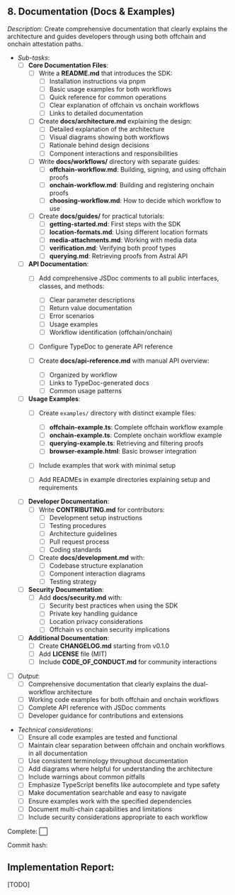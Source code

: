 ## **8. Documentation (Docs & Examples)**  
  *Description*: Create comprehensive documentation that clearly explains the architecture and guides developers through using both offchain and onchain attestation paths.
   
   - *Sub-tasks*:
     - [ ] **Core Documentation Files**:
       - [ ] Write a **README.md** that introduces the SDK:
         - [ ] Installation instructions via pnpm
         - [ ] Basic usage examples for both workflows
         - [ ] Quick reference for common operations
         - [ ] Clear explanation of offchain vs onchain workflows
         - [ ] Links to detailed documentation
       
       - [ ] Create **docs/architecture.md** explaining the design:
         - [ ] Detailed explanation of the architecture
         - [ ] Visual diagrams showing both workflows
         - [ ] Rationale behind design decisions
         - [ ] Component interactions and responsibilities
       
       - [ ] Write **docs/workflows/** directory with separate guides:
         - [ ] **offchain-workflow.md**: Building, signing, and using offchain proofs
         - [ ] **onchain-workflow.md**: Building and registering onchain proofs
         - [ ] **choosing-workflow.md**: How to decide which workflow to use
       
       - [ ] Create **docs/guides/** for practical tutorials:
         - [ ] **getting-started.md**: First steps with the SDK
         - [ ] **location-formats.md**: Using different location formats
         - [ ] **media-attachments.md**: Working with media data
         - [ ] **verification.md**: Verifying both proof types
         - [ ] **querying.md**: Retrieving proofs from Astral API
     
     - [ ] **API Documentation**:
       - [ ] Add comprehensive JSDoc comments to all public interfaces, classes, and methods:
         - [ ] Clear parameter descriptions
         - [ ] Return value documentation
         - [ ] Error scenarios
         - [ ] Usage examples
         - [ ] Workflow identification (offchain/onchain)
       
       - [ ] Configure TypeDoc to generate API reference
       
       - [ ] Create **docs/api-reference.md** with manual API overview:
         - [ ] Organized by workflow
         - [ ] Links to TypeDoc-generated docs
         - [ ] Common usage patterns
     
     - [ ] **Usage Examples**:
       - [ ] Create `examples/` directory with distinct example files:
         - [ ] **offchain-example.ts**: Complete offchain workflow example
         - [ ] **onchain-example.ts**: Complete onchain workflow example
         - [ ] **querying-example.ts**: Retrieving and filtering proofs
         - [ ] **browser-example.html**: Basic browser integration
       
       - [ ] Include examples that work with minimal setup
       
       - [ ] Add READMEs in example directories explaining setup and requirements
     
     - [ ] **Developer Documentation**:
       - [ ] Write **CONTRIBUTING.md** for contributors:
         - [ ] Development setup instructions
         - [ ] Testing procedures
         - [ ] Architecture guidelines
         - [ ] Pull request process
         - [ ] Coding standards
       
       - [ ] Create **docs/development.md** with:
         - [ ] Codebase structure explanation
         - [ ] Component interaction diagrams
         - [ ] Testing strategy
     
     - [ ] **Security Documentation**:
       - [ ] Add **docs/security.md** with:
         - [ ] Security best practices when using the SDK
         - [ ] Private key handling guidance
         - [ ] Location privacy considerations
         - [ ] Offchain vs onchain security implications
     
     - [ ] **Additional Documentation**:
       - [ ] Create **CHANGELOG.md** starting from v0.1.0
       - [ ] Add **LICENSE** file (MIT)
       - [ ] Include **CODE_OF_CONDUCT.md** for community interactions
   
   - [ ] *Output*: 
     - [ ] Comprehensive documentation that clearly explains the dual-workflow architecture
     - [ ] Working code examples for both offchain and onchain workflows
     - [ ] Complete API reference with JSDoc comments
     - [ ] Developer guidance for contributions and extensions
   
   - *Technical considerations*:
     - [ ] Ensure all code examples are tested and functional
     - [ ] Maintain clear separation between offchain and onchain workflows in all documentation
     - [ ] Use consistent terminology throughout documentation
     - [ ] Add diagrams where helpful for understanding the architecture
     - [ ] Include warnings about common pitfalls
     - [ ] Emphasize TypeScript benefits like autocomplete and type safety
     - [ ] Make documentation searchable and easy to navigate
     - [ ] Ensure examples work with the specified dependencies
     - [ ] Document multi-chain capabilities and limitations
     - [ ] Include security considerations appropriate to each workflow

Complete: ⬜️

Commit hash: <todo>

## Implementation Report:

[TODO]